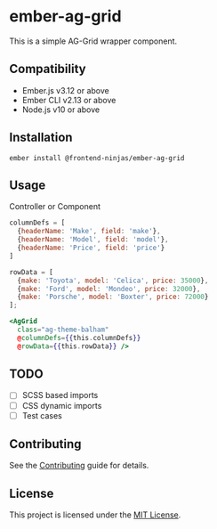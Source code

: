 ember-ag-grid
==============================================================================

This is a simple AG-Grid wrapper component.

Compatibility
------------------------------------------------------------------------------

* Ember.js v3.12 or above
* Ember CLI v2.13 or above
* Node.js v10 or above

Installation
------------------------------------------------------------------------------

```shell
ember install @frontend-ninjas/ember-ag-grid
```

Usage
------------------------------------------------------------------------------

Controller or Component

```js
columnDefs = [
  {headerName: 'Make', field: 'make'},
  {headerName: 'Model', field: 'model'},
  {headerName: 'Price', field: 'price'}
]

rowData = [
  {make: 'Toyota', model: 'Celica', price: 35000},
  {make: 'Ford', model: 'Mondeo', price: 32000},
  {make: 'Porsche', model: 'Boxter', price: 72000}
];
```

```hbs
<AgGrid
  class="ag-theme-balham"
  @columnDefs={{this.columnDefs}}
  @rowData={{this.rowData}} />
```

TODO
------------------------------------------------------------------------------

* [ ] SCSS based imports
* [ ] CSS dynamic imports
* [ ] Test cases

Contributing
------------------------------------------------------------------------------

See the [Contributing](CONTRIBUTING.md) guide for details.

License
------------------------------------------------------------------------------

This project is licensed under the [MIT License](LICENSE.md).
